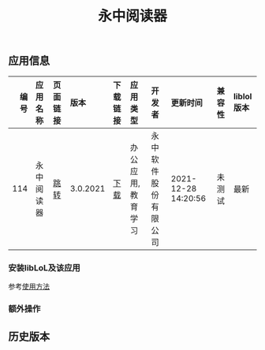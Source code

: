 ﻿---
id: 114
title: 永中阅读器
toc: true
weight: 114
---

## 应用信息 
|   编号 | 应用名称   | 页面链接                                       | 版本       | 下载链接                                                                                   | 应用类型      | 开发者        | 更新时间                | 兼容性   | liblol版本   |
|-----:|:-------|:-------------------------------------------|:---------|:---------------------------------------------------------------------------------------|:----------|:-----------|:--------------------|:------|:-----------|
|  114 | 永中阅读器  | [跳转](http://app.loongapps.cn/#/detail/114) | 3.0.2021 | [下载](http://113.24.212.22:8090/upload/file/yozo-xreader-3.0.2021-loongarch64-font.deb) | 办公应用,教育学习 | 永中软件股份有限公司 | 2021-12-28 14:20:56 | 未测试   | 最新         |
### 安装libLoL及该应用 
参考[使用方法](/docs/usage) 
### 额外操作 


## 历史版本 
 